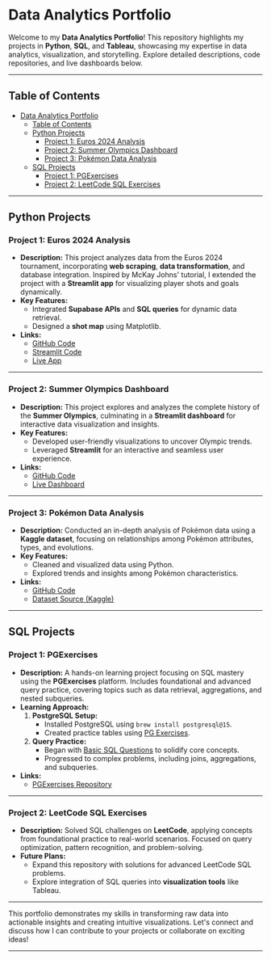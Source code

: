 
# Data Analytics Portfolio

Welcome to my **Data Analytics Portfolio**! This repository highlights my projects in **Python**, **SQL**, and **Tableau**, showcasing my expertise in data analytics, visualization, and storytelling. Explore detailed descriptions, code repositories, and live dashboards below.

---

## Table of Contents

- [Data Analytics Portfolio](#data-analytics-portfolio)
  - [Table of Contents](#table-of-contents)
  - [Python Projects](#python-projects)
    - [Project 1: Euros 2024 Analysis](#project-1-euros-2024-analysis)
    - [Project 2: Summer Olympics Dashboard](#project-2-summer-olympics-dashboard)
    - [Project 3: Pokémon Data Analysis](#project-3-pokémon-data-analysis)
  - [SQL Projects](#sql-projects)
    - [Project 1: PGExercises](#project-1-pgexercises)
    - [Project 2: LeetCode SQL Exercises](#project-2-leetcode-sql-exercises)

---

## Python Projects

### Project 1: Euros 2024 Analysis
- **Description:**
  This project analyzes data from the Euros 2024 tournament, incorporating **web scraping**, **data transformation**, and database integration. Inspired by McKay Johns' tutorial, I extended the project with a **Streamlit app** for visualizing player shots and goals dynamically.
- **Key Features:**
  - Integrated **Supabase APIs** and **SQL queries** for dynamic data retrieval.
  - Designed a **shot map** using Matplotlib.
- **Links:**
  - [GitHub Code](https://github.com/probablyvivek/Data-Analytics-Portfolio/tree/main/Python-Projects/Euros)
  - [Streamlit Code](https://github.com/probablyvivek/Streamlit)
  - [Live App](https://euros2024.streamlit.app/)

---

### Project 2: Summer Olympics Dashboard
- **Description:**
  This project explores and analyzes the complete history of the **Summer Olympics**, culminating in a **Streamlit dashboard** for interactive data visualization and insights.
- **Key Features:**
  - Developed user-friendly visualizations to uncover Olympic trends.
  - Leveraged **Streamlit** for an interactive and seamless user experience.
- **Links:**
  - [GitHub Code](https://github.com/probablyvivek/Data-Analytics-Portfolio/tree/main/Python-Projects/Olympics)
  - [Live Dashboard](https://summerolympics.streamlit.app/)

---

### Project 3: Pokémon Data Analysis
- **Description:**
  Conducted an in-depth analysis of Pokémon data using a **Kaggle dataset**, focusing on relationships among Pokémon attributes, types, and evolutions.
- **Key Features:**
  - Cleaned and visualized data using Python.
  - Explored trends and insights among Pokémon characteristics.
- **Links:**
  - [GitHub Code](https://github.com/probablyvivek/Data-Analytics-Portfolio/tree/main/Python%20Projects/Pokemon%20Analysis)
  - [Dataset Source (Kaggle)](https://www.kaggle.com/datasets/abcsds/pokemon)

---

## SQL Projects

### Project 1: PGExercises
- **Description:**
  A hands-on learning project focusing on SQL mastery using the **PGExercises** platform. Includes foundational and advanced query practice, covering topics such as data retrieval, aggregations, and nested subqueries.
- **Learning Approach:**
  1. **PostgreSQL Setup:**
     - Installed PostgreSQL using `brew install postgresql@15`.
     - Created practice tables using [PG Exercises](https://pgexercises.com/gettingstarted.html).
  2. **Query Practice:**
     - Began with [Basic SQL Questions](https://pgexercises.com/questions/basic/) to solidify core concepts.
     - Progressed to complex problems, including joins, aggregations, and subqueries.
- **Links:**
  - [PGExercises Repository](https://github.com/probablyvivek/Data-Analytics-Portfolio/tree/main/SQL-Projects/PGExercises)

---

### Project 2: LeetCode SQL Exercises
- **Description:**
  Solved SQL challenges on **LeetCode**, applying concepts from foundational practice to real-world scenarios. Focused on query optimization, pattern recognition, and problem-solving.
- **Future Plans:**
  - Expand this repository with solutions for advanced LeetCode SQL problems.
  - Explore integration of SQL queries into **visualization tools** like Tableau.

---

This portfolio demonstrates my skills in transforming raw data into actionable insights and creating intuitive visualizations. Let's connect and discuss how I can contribute to your projects or collaborate on exciting ideas!

---
